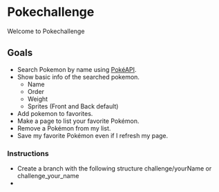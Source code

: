 # Pokechallenge

Welcome to Pokechallenge

## Goals

- Search Pokemon by name using [PokéAPI](https://pokeapi.co/).
- Show basic info of the searched pokemon.
    - Name
    - Order
    - Weight
    - Sprites (Front and Back default)
- Add pokemon to favorites.
- Make a page to list your favorite Pokémon.
- Remove a Pokémon from my list.
- Save my favorite Pokémon even if I refresh my page.

### Instructions
- Create a branch with the following structure challenge/yourName or challenge_your_name
- 

